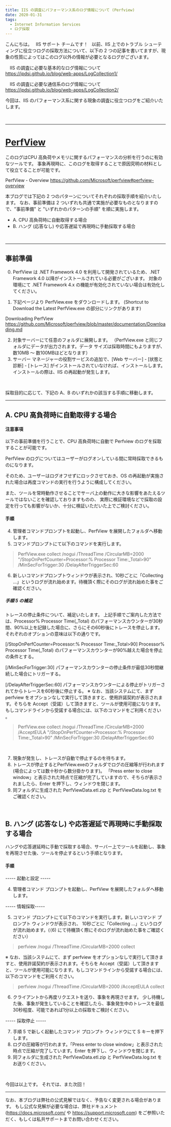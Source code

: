 ```yaml
---
title: IIS の調査にパフォーマンス系のログ情報について (Perfview)
date: 2020-01-31
tags: 
  - Internet Information Services
  - ログ採取
---
```


こんにちは。
 
IIS サポート チームです！
 
以前、IIS 上でのトラブル シューティングに役立つログの採取方法について、以下の 2 つの記事を書いてますが、現象の性質によってはこのログ以外の情報が必要となるログがございます。

　IIS の調査に必要な基本的なログ情報について
　https://jpdsi.github.io/blog/web-apps/LogCollection1/

　IIS の調査に必要な通信系のログ情報について
　https://jpdsi.github.io/blog/web-apps/LogCollection2/

今回は、IIS のパフォーマンス系に関する現象の調査に役立つログをご紹介いたします。

<br/>

---------------
 # <u>PerfView</u>
このログはCPU 高負荷やメモリに関するパフォーマンスの分析を行うのに有効なツールです。
事象再現時に、このログを取得することで原因究明の材料として役立てることが可能です。

  PerfView - Overview
  https://github.com/Microsoft/perfview#perfview-overview

本ブログでは下記の 2 つのパターンについてそれぞれの採取手順を紹介いたします。
なお、事前準備は 2 ついずれも共通で実施が必要なものとなりますので、"事前準備" と "いずれかのパターンの手順" を順に実施します。

- A. CPU 高負荷時に自動取得する場合
- B. ハング (応答なし) や応答遅延で再現時に手動採取する場合

<br/>

---------------

## 事前準備
0. PerfView は .NET Framework 4.0 を利用して開発されているため、.NET Framework 4.0 以降がインストールされている必要がございます。
対象の環境にて .NET Framework 4.x の機能が有効化されていない場合は有効化してください。

1. 下記ページより PerfView.exe をダウンロードします。
(Shortcut to Download the Latest PerfView.exe の部分にリンクがあります)

  Downloading PerfView
  https://github.com/Microsoft/perfview/blob/master/documentation/Downloading.md

2. 対象サーバーにて任意のフォルダに展開します。
（PerfView.exe と同じフォルダにデータが出力されます。データ サイズは採取時間にもよりますが、数10MB ～ 数100MBほどとなります）
3. サーバー マネージャーの役割サービスの追加で、[Web サーバー] - [状態と診断] - [トレース] がインストールされていなければ、インストールします。
インストールの際は、IIS の再起動が発生します。

<br/>

採取目的に応じて、下記の A、B のいずれかの該当する手順に移動します。

---------------

## A. CPU 高負荷時に自動取得する場合
#### 注意事項
以下の事前準備を行うことで、CPU 高負荷時に自動で Perfview のログを採取することが可能です。

PerfView のログについてはユーザーがログオンしている間に常時採取できるものになります。

そのため、ユーザーはログオフせずにロックさせておき、OS の再起動が実施された場合は再度コマンドの実行を行うように構成してください。

また、ツールを常時動作させることでサーバ上の動作に大きな影響をあたえるツールではないことを確認しておりますものの、
実際に検証環境などで採取の設定を行っても影響がないか、十分に検証いただいた上でご検討ください。

#### 手順
4. 管理者コマンドプロンプトを起動し、PerfView を展開したフォルダへ移動します。
5. コマンドプロンプトにて以下のコマンドを実行します。

> PerfView.exe collect /nogui /ThreadTime /CircularMB=2000 "/StopOnPerfCounter=Processor:% Processor Time:_Total>90" /MinSecForTrigger:30 /DelayAfterTriggerSec:60

6. 新しいコマンドプロンプトウィンドウが表示され、10秒ごとに「Collecting ...」というログが流れ始めます。待機頂く際にそのログが流れ始めた事をご確認ください。

##### 手順 5 の補足
トレースの停止条件について、補足いたします。
上記手順でご案内した方法では、Processor\% Processor Time(_Total) のパフォーマンスカウンターが30秒間、90%以上を記録した場合に、さらにその60秒後にトレースを停止します。
それぞれのオプションの意味は以下の通りです。

[/StopOnPerfCounter=Processor:% Processor Time:_Total>90]
Processor\% Processor Time(_Total) のパフォーマンスカウンターが90%越えた場合を停止の条件とする。

[/MinSecForTrigger:30]
パフォーマンスカウンターの停止条件が最低30秒間継続した場合にトリガーする。

[/DelayAfterTriggerSec:60]
パフォーマンスカウンターによる停止がトリガーされてからトレースを60秒後に停止する。
※ なお、当該システムにて、まず perfview をオプションなしで実行して頂きますと、使用許諾契約が表示されます。そちらを Accept（受諾）して頂きますと、ツールが使用可能になります。もしコマンドラインから受諾する場合には、以下のコマンドをご利用ください 。

> PerfView.exe collect /nogui /ThreadTime /CircularMB=2000 /AcceptEULA "/StopOnPerfCounter=Processor:% Processor Time:_Total>90" /MinSecForTrigger:30 /DelayAfterTriggerSec:60

<br/>

7. 現象が発生し、トレースが自動で停止するのを待ちます。
8. トレースが停止するとPerfView.exeのフォルダでログの圧縮等が行われます (場合によっては数十秒から数分掛かります)。 
「Press enter to close window」と表示された時点で圧縮が完了していますので、そちらが表示されましたら、Enter を押下し、ウィンドウを閉じます。 
9. 同フォルダに生成された PerfViewData.etl.zip と PerfViewData.log.txt をご確認ください。

<br/>

## B. ハング (応答なし) や応答遅延で再現時に手動採取する場合
ハングや応答遅延時に手動で採取する場合、サーバー上でツールを起動し、事象を再現させた後、ツールを停止するという手順となります。

#### 手順

----- 起動と設定 -----

4. 管理者コマンド プロンプトを起動し、PerfView を展開したフォルダへ移動します。

----- 情報採取-----

5. コマンド プロンプトにて以下のコマンドを実行します。新しいコマンド プロンプト ウィンドウが表示され、
10秒ごとに「Collecting ...」というログが流れ始めます。(（6) にて待機頂く際にそのログが流れ始めた事をご確認ください）

> perfview /nogui /ThreadTime /CircularMB=2000 collect

※ なお、当該システムにて、まず perfview をオプションなしで実行して頂きますと、使用許諾契約が表示されます。そちらを Accept（受諾）して頂きますと、ツールが使用可能になります。もしコマンドラインから受諾する場合には、以下のコマンドをご利用ください。
> perfview /nogui /ThreadTime /CircularMB=2000 /AcceptEULA collect

6. クライアントから再度リクエストを送り、事象を再現させます。
少し待機した後、事象が発生していることを確認したら、事象発生中のトレースを最低30秒程度、可能であれば1分以上の採取をご検討ください。

----- 採取停止 -----

7. 手順 5 で新しく起動したコマンド プロンプト ウィンドウにて S キーを押下します。
8. ログの圧縮等が行われます。「Press enter to close window」と表示された時点で圧縮が完了しています。Enter を押下し、ウィンドウを閉じます。
9. 同フォルダに生成された PerfViewData.etl.zip と PerfViewData.log.txt をお送りください。


<br/>

今回は以上です。 それでは、また次回！

---
なお、本ブログは弊社の公式見解ではなく、予告なく変更される場合があります。 もし公式な見解が必要な場合は、弊社ドキュメント (https://docs.microsoft.com/ や https://support.microsoft.com) をご参照いただく、もしくは私共サポートまでお問い合わせください。